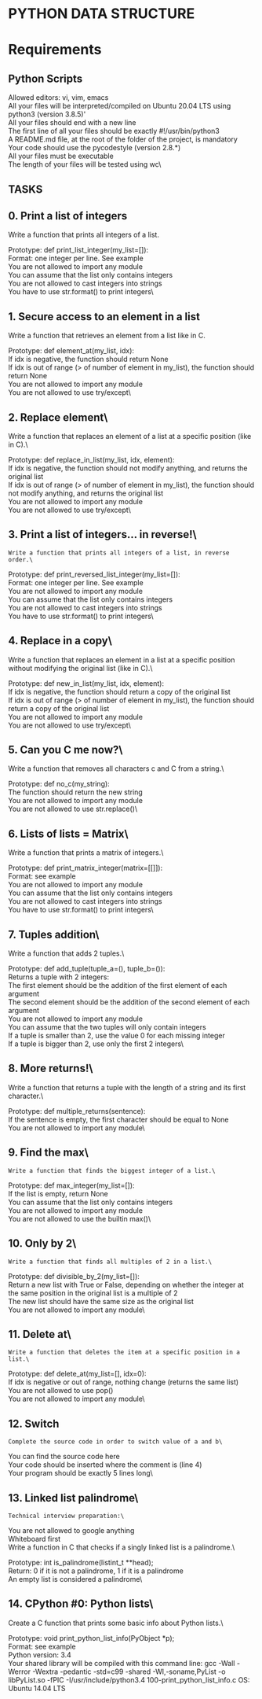 # PYTHON DATA STRUCTURE

# Requirements
## Python Scripts
Allowed editors: vi, vim, emacs\
All your files will be interpreted/compiled on Ubuntu 20.04 LTS using python3 (version 3.8.5)'\
All your files should end with a new line\
The first line of all your files should be exactly #!/usr/bin/python3\
A README.md file, at the root of the folder of the project, is mandatory\
Your code should use the pycodestyle (version 2.8.*)\
All your files must be executable\
The length of your files will be tested using wc\

## TASKS
## 0. Print a list of integers
   Write a function that prints all integers of a list.

Prototype: def print_list_integer(my_list=[]):\
Format: one integer per line. See example\
You are not allowed to import any module\
You can assume that the list only contains integers\
You are not allowed to cast integers into strings\
You have to use str.format() to print integers\

## 1. Secure access to an element in a list
   Write a function that retrieves an element from a list like in C.

Prototype: def element_at(my_list, idx):\
If idx is negative, the function should return None\
If idx is out of range (> of number of element in my_list), the function should return None\
You are not allowed to import any module\
You are not allowed to use try/except\

## 2. Replace element\
 Write a function that replaces an element of a list at a specific position (like in C).\

Prototype: def replace_in_list(my_list, idx, element):\
If idx is negative, the function should not modify anything, and returns the original list\
If idx is out of range (> of number of element in my_list), the function should not modify anything, and returns the original list\
You are not allowed to import any module\
You are not allowed to use try/except\

## 3. Print a list of integers... in reverse!\
    Write a function that prints all integers of a list, in reverse order.\

Prototype: def print_reversed_list_integer(my_list=[]):\
Format: one integer per line. See example\
You are not allowed to import any module\
You can assume that the list only contains integers\
You are not allowed to cast integers into strings\
You have to use str.format() to print integers\

## 4. Replace in a copy\
   Write a function that replaces an element in a list at a specific position without modifying the original list (like in C).\

Prototype: def new_in_list(my_list, idx, element):\
If idx is negative, the function should return a copy of the original list\
If idx is out of range (> of number of element in my_list), the function should return a copy of the original list\
You are not allowed to import any module\
You are not allowed to use try/except\

## 5. Can you C me now?\
   Write a function that removes all characters c and C from a string.\

Prototype: def no_c(my_string):\
The function should return the new string\
You are not allowed to import any module\
You are not allowed to use str.replace()\

## 6. Lists of lists = Matrix\
   Write a function that prints a matrix of integers.\

Prototype: def print_matrix_integer(matrix=[[]]):\
Format: see example\
You are not allowed to import any module\
You can assume that the list only contains integers\
You are not allowed to cast integers into strings\
You have to use str.format() to print integers\

## 7. Tuples addition\
   Write a function that adds 2 tuples.\

Prototype: def add_tuple(tuple_a=(), tuple_b=()):\
Returns a tuple with 2 integers:\
The first element should be the addition of the first element of each argument\
The second element should be the addition of the second element of each argument\
You are not allowed to import any module\
You can assume that the two tuples will only contain integers\
If a tuple is smaller than 2, use the value 0 for each missing integer\
If a tuple is bigger than 2, use only the first 2 integers\

## 8. More returns!\
   Write a function that returns a tuple with the length of a string and its first character.\

Prototype: def multiple_returns(sentence):\
If the sentence is empty, the first character should be equal to None\
You are not allowed to import any module\

## 9. Find the max\
    Write a function that finds the biggest integer of a list.\

Prototype: def max_integer(my_list=[]):\
If the list is empty, return None\
You can assume that the list only contains integers\
You are not allowed to import any module\
You are not allowed to use the builtin max()\

## 10. Only by 2\
    Write a function that finds all multiples of 2 in a list.\

Prototype: def divisible_by_2(my_list=[]):\
Return a new list with True or False, depending on whether the integer at the same position in the original list is a multiple of 2\
The new list should have the same size as the original list\
You are not allowed to import any module\

## 11. Delete at\
    Write a function that deletes the item at a specific position in a list.\

Prototype: def delete_at(my_list=[], idx=0):\
If idx is negative or out of range, nothing change (returns the same list)\
You are not allowed to use pop()\
You are not allowed to import any module\

## 12. Switch
    Complete the source code in order to switch value of a and b\

You can find the source code here\
Your code should be inserted where the comment is (line 4)\
Your program should be exactly 5 lines long\

## 13. Linked list palindrome\
    Technical interview preparation:\

You are not allowed to google anything\
Whiteboard first\
Write a function in C that checks if a singly linked list is a palindrome.\

Prototype: int is_palindrome(listint_t **head);\
Return: 0 if it is not a palindrome, 1 if it is a palindrome\
An empty list is considered a palindrome\

## 14. CPython #0: Python lists\
   
Create a C function that prints some basic info about Python lists.\

Prototype: void print_python_list_info(PyObject *p);\
Format: see example\
Python version: 3.4\
Your shared library will be compiled with this command line: gcc -Wall -Werror -Wextra -pedantic -std=c99 -shared -Wl,-soname,PyList -o libPyList.so -fPIC -I/usr/include/python3.4 100-print_python_list_info.c
OS: Ubuntu 14.04 LTS 



